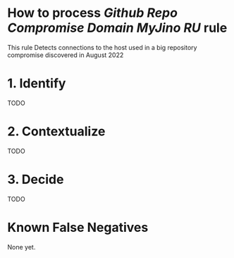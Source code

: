 # How to process *Github Repo Compromise Domain MyJino RU* rule
This rule Detects connections to the host used in a big repository compromise discovered in August 2022

# 1. Identify
TODO

# 2. Contextualize
TODO

# 3. Decide
TODO

# Known False Negatives
None yet.
